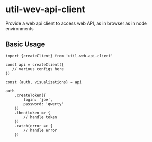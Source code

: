 # util-wev-api-client

Provide a web api client to access web API, as in browser as in node environments


## Basic Usage

```
import {createClient} from 'util-web-api-client'

const api = createClient({
   // various configs here
})

const {auth, visualizations} = api

auth
    .createToken({
        login: 'joe',
        password: 'qwerty'
    })
    .then(token => {
        // handle token
    })
    .catch(error => {
        // handle error
    })


```

